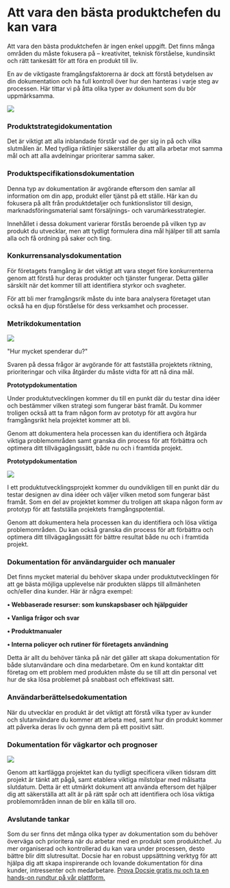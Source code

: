 # Att vara den bästa produktchefen du kan vara

Att vara den bästa produktchefen är ingen enkel uppgift. Det finns många områden du måste fokusera på – kreativitet, teknisk förståelse, kundinsikt och rätt tankesätt för att föra en produkt till liv.

En av de viktigaste framgångsfaktorerna är dock att förstå betydelsen av din dokumentation och ha full kontroll över hur den hanteras i varje steg av processen. Här tittar vi på åtta olika typer av dokument som du bör uppmärksamma.

![](https://cdn.docsie.io/workspace_8D5W1pxgb7Jq3oZO7/doc_TW7xFF3ucs3XCi5rY/file_vN9YuYjwCFqqYv7sZ/c8cc5da1-cc99-56e7-2e9a-66c5ec3e0738firmbee_com_gcsNOsPEXfs_unsplash_(1)_min.jpg)

### Produktstrategidokumentation

Det är viktigt att alla inblandade förstår vad de ger sig in på och vilka slutmålen är. Med tydliga riktlinjer säkerställer du att alla arbetar mot samma mål och att alla avdelningar prioriterar samma saker.

### Produktspecifikationsdokumentation

Denna typ av dokumentation är avgörande eftersom den samlar all information om din app, produkt eller tjänst på ett ställe. Här kan du fokusera på allt från produktdetaljer och funktionslistor till design, marknadsföringsmaterial samt försäljnings- och varumärkesstrategier.

Innehållet i dessa dokument varierar förstås beroende på vilken typ av produkt du utvecklar, men att tydligt formulera dina mål hjälper till att samla alla och få ordning på saker och ting.

### Konkurrensanalysdokumentation

För företagets framgång är det viktigt att vara steget före konkurrenterna genom att förstå hur deras produkter och tjänster fungerar. Detta gäller särskilt när det kommer till att identifiera styrkor och svagheter.

För att bli mer framgångsrik måste du inte bara analysera företaget utan också ha en djup förståelse för dess verksamhet och processer.

### Metrikdokumentation

![](https://cdn.docsie.io/workspace_8D5W1pxgb7Jq3oZO7/doc_TW7xFF3ucs3XCi5rY/file_IlAjgRwtpwBDVKehx/1176f518-721f-89e5-5db5-cbc46719944dstephen_dawson_qwtCeJ5cLYs_unsplash_min.jpg)

"Hur mycket spenderar du?"

Svaren på dessa frågor är avgörande för att fastställa projektets riktning, prioriteringar och vilka åtgärder du måste vidta för att nå dina mål.

**Prototypdokumentation**

Under produktutvecklingen kommer du till en punkt där du testar dina idéer och bestämmer vilken strategi som fungerar bäst framåt. Du kommer troligen också att ta fram någon form av prototyp för att avgöra hur framgångsrikt hela projektet kommer att bli.

Genom att dokumentera hela processen kan du identifiera och åtgärda viktiga problemområden samt granska din process för att förbättra och optimera ditt tillvägagångssätt, både nu och i framtida projekt.

**Prototypdokumentation**

![](https://cdn.docsie.io/workspace_8D5W1pxgb7Jq3oZO7/doc_TW7xFF3ucs3XCi5rY/file_JFsuAcNI4wR6HEBDj/455a8b62-6afd-93ac-a208-edfb8df458adsigmund__dJCBtdUu74_unsplash_min.jpg)

I ett produktutvecklingsprojekt kommer du oundvikligen till en punkt där du testar designen av dina idéer och väljer vilken metod som fungerar bäst framåt. Som en del av projektet kommer du troligen att skapa någon form av prototyp för att fastställa projektets framgångspotential.

Genom att dokumentera hela processen kan du identifiera och lösa viktiga problemområden. Du kan också granska din process för att förbättra och optimera ditt tillvägagångssätt för bättre resultat både nu och i framtida projekt.

### Dokumentation för användarguider och manualer

Det finns mycket material du behöver skapa under produktutvecklingen för att ge bästa möjliga upplevelse när produkten släpps till allmänheten och/eller dina kunder. Här är några exempel:

**• Webbaserade resurser: som kunskapsbaser och hjälpguider**

**• Vanliga frågor och svar**

**• Produktmanualer**

**• Interna policyer och rutiner för företagets användning**

Detta är allt du behöver tänka på när det gäller att skapa dokumentation för både slutanvändare och dina medarbetare. Om en kund kontaktar ditt företag om ett problem med produkten måste du se till att din personal vet hur de ska lösa problemet på snabbast och effektivast sätt.

### Användarberättelsedokumentation

När du utvecklar en produkt är det viktigt att förstå vilka typer av kunder och slutanvändare du kommer att arbeta med, samt hur din produkt kommer att påverka deras liv och gynna dem på ett positivt sätt.

### Dokumentation för vägkartor och prognoser

![](https://cdn.docsie.io/workspace_8D5W1pxgb7Jq3oZO7/doc_TW7xFF3ucs3XCi5rY/file_T16bjL6bQTUr7TVXC/719e3d22-1b8a-62db-10bc-142c5c0a2201alvaro_reyes_qWwpHwip31M_unsplash_min.jpg)

Genom att kartlägga projektet kan du tydligt specificera vilken tidsram ditt projekt är tänkt att pågå, samt etablera viktiga milstolpar med målsatta slutdatum. Detta är ett utmärkt dokument att använda eftersom det hjälper dig att säkerställa att allt är på rätt spår och att identifiera och lösa viktiga problemområden innan de blir en källa till oro.

### Avslutande tankar

Som du ser finns det många olika typer av dokumentation som du behöver överväga och prioritera när du arbetar med en produkt som produktchef. Ju mer organiserad och kontrollerad du kan vara under processen, desto bättre blir ditt slutresultat. Docsie har en robust uppsättning verktyg för att hjälpa dig att skapa inspirerande och lovande dokumentation för dina kunder, intressenter och medarbetare. [Prova Docsie gratis nu och ta en hands-on rundtur på vår plattform.](https://www.docsie.io/)